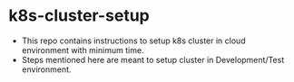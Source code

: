 # k8s-cluster-setup
- This repo contains instructions to setup k8s cluster in cloud environment with minimum time.
- Steps mentioned here are meant to setup cluster in Development/Test environment.


